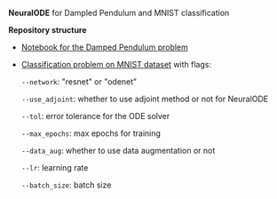 **NeuralODE** for Dampled Pendulum and MNIST classification

**Repository structure**

- [Notebook for the Damped Pendulum problem](/src/Damped%20Pendulum/)
- [Classification problem on MNIST dataset](/src/main.py) with flags:

  ```--network```: "resnet" or "odenet"

  ```--use_adjoint```: whether to use adjoint method or not for NeuralODE

  ```--tol```: error tolerance for the ODE solver

  ```--max_epochs```: max epochs for training

  ```--data_aug```: whether to use data augmentation or not

  ```--lr```: learning rate

  ```--batch_size```: batch size
